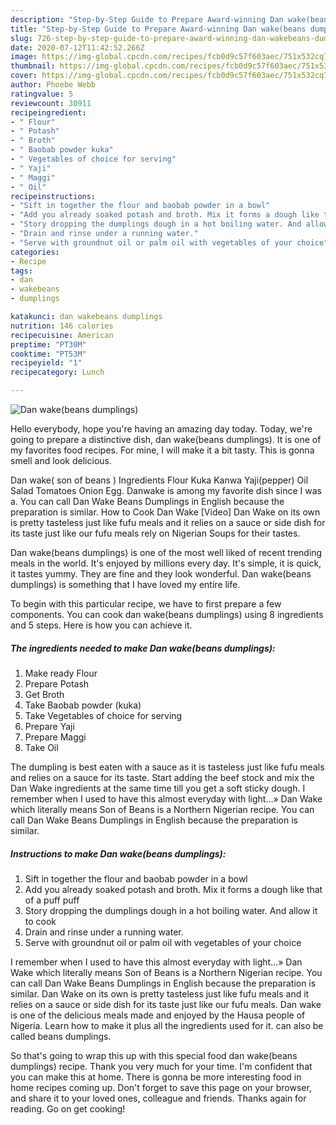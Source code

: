 ```yaml
---
description: "Step-by-Step Guide to Prepare Award-winning Dan wake(beans dumplings)"
title: "Step-by-Step Guide to Prepare Award-winning Dan wake(beans dumplings)"
slug: 726-step-by-step-guide-to-prepare-award-winning-dan-wakebeans-dumplings
date: 2020-07-12T11:42:52.266Z
image: https://img-global.cpcdn.com/recipes/fcb0d9c57f603aec/751x532cq70/dan-wakebeans-dumplings-recipe-main-photo.jpg
thumbnail: https://img-global.cpcdn.com/recipes/fcb0d9c57f603aec/751x532cq70/dan-wakebeans-dumplings-recipe-main-photo.jpg
cover: https://img-global.cpcdn.com/recipes/fcb0d9c57f603aec/751x532cq70/dan-wakebeans-dumplings-recipe-main-photo.jpg
author: Phoebe Webb
ratingvalue: 5
reviewcount: 30911
recipeingredient:
- " Flour"
- " Potash"
- " Broth"
- " Baobab powder kuka"
- " Vegetables of choice for serving"
- " Yaji"
- " Maggi"
- " Oil"
recipeinstructions:
- "Sift in together the flour and baobab powder in a bowl"
- "Add you already soaked potash and broth. Mix it forms a dough like that of a puff puff"
- "Story dropping the dumplings dough in a hot boiling water. And allow it to cook"
- "Drain and rinse under a running water."
- "Serve with groundnut oil or palm oil with vegetables of your choice"
categories:
- Recipe
tags:
- dan
- wakebeans
- dumplings

katakunci: dan wakebeans dumplings 
nutrition: 146 calories
recipecuisine: American
preptime: "PT30M"
cooktime: "PT53M"
recipeyield: "1"
recipecategory: Lunch

---
```



![Dan wake(beans dumplings)](https://img-global.cpcdn.com/recipes/fcb0d9c57f603aec/751x532cq70/dan-wakebeans-dumplings-recipe-main-photo.jpg)

Hello everybody, hope you're having an amazing day today. Today, we're going to prepare a distinctive dish, dan wake(beans dumplings). It is one of my favorites food recipes. For mine, I will make it a bit tasty. This is gonna smell and look delicious.

Dan wake( son of beans ) Ingredients Flour Kuka Kanwa Yaji(pepper) Oil Salad Tomatoes Onion Egg. Danwake is among my favorite dish since I was a. You can call Dan Wake Beans Dumplings in English because the preparation is similar. How to Cook Dan Wake [Video] Dan Wake on its own is pretty tasteless just like fufu meals and it relies on a sauce or side dish for its taste just like our fufu meals rely on Nigerian Soups for their tastes.

Dan wake(beans dumplings) is one of the most well liked of recent trending meals in the world. It's enjoyed by millions every day. It's simple, it is quick, it tastes yummy. They are fine and they look wonderful. Dan wake(beans dumplings) is something that I have loved my entire life.


To begin with this particular recipe, we have to first prepare a few components. You can cook dan wake(beans dumplings) using 8 ingredients and 5 steps. Here is how you can achieve it.

<!--inarticleads1-->

##### The ingredients needed to make Dan wake(beans dumplings):

1. Make ready  Flour
1. Prepare  Potash
1. Get  Broth
1. Take  Baobab powder (kuka)
1. Take  Vegetables of choice for serving
1. Prepare  Yaji
1. Prepare  Maggi
1. Take  Oil


The dumpling is best eaten with a sauce as it is tasteless just like fufu meals and relies on a sauce for its taste. Start adding the beef stock and mix the Dan Wake ingredients at the same time till you get a soft sticky dough. I remember when I used to have this almost everyday with light…» Dan Wake which literally means Son of Beans is a Northern Nigerian recipe. You can call Dan Wake Beans Dumplings in English because the preparation is similar. 

<!--inarticleads2-->

##### Instructions to make Dan wake(beans dumplings):

1. Sift in together the flour and baobab powder in a bowl
1. Add you already soaked potash and broth. Mix it forms a dough like that of a puff puff
1. Story dropping the dumplings dough in a hot boiling water. And allow it to cook
1. Drain and rinse under a running water.
1. Serve with groundnut oil or palm oil with vegetables of your choice


I remember when I used to have this almost everyday with light…» Dan Wake which literally means Son of Beans is a Northern Nigerian recipe. You can call Dan Wake Beans Dumplings in English because the preparation is similar. Dan Wake on its own is pretty tasteless just like fufu meals and it relies on a sauce or side dish for its taste just like our fufu meals. Dan wake is one of the delicious meals made and enjoyed by the Hausa people of Nigeria. Learn how to make it plus all the ingredients used for it. can also be called beans dumplings. 

So that's going to wrap this up with this special food dan wake(beans dumplings) recipe. Thank you very much for your time. I'm confident that you can make this at home. There is gonna be more interesting food in home recipes coming up. Don't forget to save this page on your browser, and share it to your loved ones, colleague and friends. Thanks again for reading. Go on get cooking!

